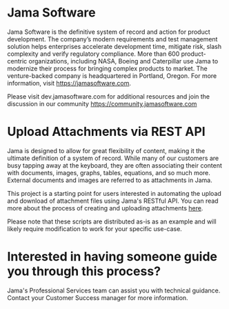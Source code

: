 # Jama Software

Jama Software is the definitive system of record and action for product development. The company’s modern requirements and test management solution helps enterprises accelerate development time, mitigate risk, slash complexity and verify regulatory compliance. More than 600 product-centric organizations, including NASA, Boeing and Caterpillar use Jama to modernize their process for bringing complex products to market. The venture-backed company is headquartered in Portland, Oregon. For more information, visit https://jamasoftware.com.

Please visit dev.jamasoftware.com for additional resources and join the discussion in our community https://community.jamasoftware.com 


# Upload Attachments via REST API  

Jama is designed to allow for great flexibility of content, making it the ultimate definition of a system of record. While many of our customers are busy tapping away at the keyboard, they are often associating their content with documents, images, graphs, tables, equations, and so much more. External documents and images are referred to as attachments in Jama.

This project is a starting point for users interested in automating the upload and download of attachment files using Jama's RESTful API. You can read more about the process of creating and uploading attachments [here](https://community.jamasoftware.com/blogs/iman-bilal/2017/08/29/attachments-attachments-attachments).

Please note that these scripts are distributed as-is as an example and will likely require modification to work for your specific use-case.


# Interested in having someone guide you through this process?

Jama's Professional Services team can assist you with technical guidance. Contact your Customer Success manager for more information.
